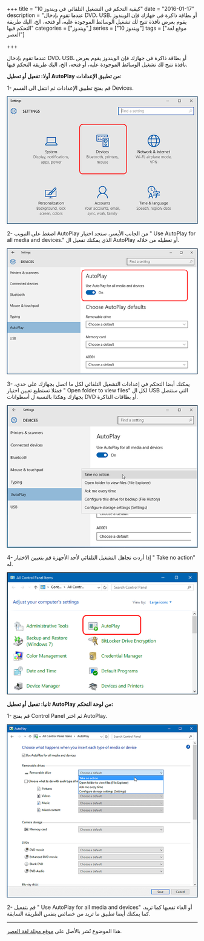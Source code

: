 +++
title = "كيفية التحكم في التشغيل التلقائي في ويندوز 10"
date = "2016-01-17"
description = "عندما تقوم بإدخال DVD، USB، أو بطاقة ذاكرة في جهازك فإن الويندوز يقوم بعرض نافذة تتيح لك تشغيل الوسائط الموجودة عليه، أو فتحه، الخ، اليك طريقة التحكم فيها"
categories = ["ويندوز",]
series = ["ويندوز 10"]
tags = ["موقع لغة العصر"]

+++

عندما تقوم بإدخال DVD، USB، أو بطاقة ذاكرة في جهازك فإن الويندوز يقوم بعرض نافذة تتيح لك تشغيل الوسائط الموجودة عليه، أو فتحه، الخ، اليك طريقة التحكم فيها.

**أولا: تفعيل أو تعطيل** **AutoPlay** **من تطبيق الإعدادات:**

1- قم بفتح تطبيق الإعدادات ثم انتقل الى القسم Devices.

![1](images/2016-635886321723685638-368.png)

2- اضغط على التبويب AutoPlay من الجانب الأيسر، ستجد اختيار " Use AutoPlay for all media and devices." الذي يمكنك تفعيل ال AutoPlay أو تعطيله من خلاله.

![2](images/2016-635886321827738305-773.png)

3- يمكنك أبضا التحكم في إعدادات التشغيل التلقائي لكل ما اتصل بجهازك على حدي، فمثلا تستطيع تعيين اختيار " Open folder to view files" لكل ال USB التي ستتصل بجهازك وهكذا بالنسبة ل أسطوانات DVD أو بطاقات الذاكرة.

![3](thumbnail-2016-635886322017123519-712.png)

4- إذا أردت تجاهل التشغيل التلقائي لأحد الأجهزة قم بتعيين الاختيار " Take no action" له.

![4](images/2016-635886322187008608-700.png)

**ثانيا: تفعيل أو تعطيل** **AutoPlay** **من لوحة التحكم:**

1- قم بفتح Control Panel ثم اختر AutoPlay.

![5](images/2016-635886322959837562-983.png)

2- قم بتفعيل " Use AutoPlay for all media and devices" أو الغاء تفعيها كما تريد، كما يمكنك أيضا تطبيق ما تريد من خصائص بنفس الطريقة السابقة.

---
هذا الموضوع نٌشر باﻷصل على [موقع مجلة لغة العصر](http://aitmag.ahram.org.eg/News/40396/%D8%AF%D8%B1%D9%88%D8%B3/%D8%B4%D8%B1%D8%AD-%D9%88%D8%AA%D8%B9%D9%84%D9%8A%D9%85/%D8%B7%D8%B1%D9%8A%D9%82%D8%A9-%D8%B3%D8%AD%D8%B1%D9%8A%D8%A9-%D9%84%D8%A5%D9%8A%D9%82%D8%A7%D9%81-%D8%AA%D8%AD%D8%AF%D9%8A%D8%AB%D8%A7%D8%AA-%D9%88%D9%8A%D9%86%D8%AF%D9%88%D8%B2--%D8%A7%D9%84%D8%AA%D9%84%D9%82%D8%A7%D8%A6%D9%8A%D8%A9.aspx).